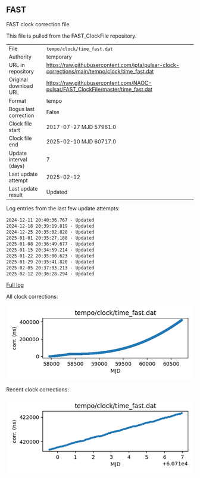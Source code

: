 
## FAST

FAST clock correction file

This file is pulled from the FAST_ClockFile repository.

|     |     |
|:--- |:--- |
| File | `tempo/clock/time_fast.dat` |
| Authority | temporary |
| URL in repository | <https://raw.githubusercontent.com/ipta/pulsar-clock-corrections/main/tempo/clock/time_fast.dat> |
| Original download URL | <https://raw.githubusercontent.com/NAOC-pulsar/FAST_ClockFile/master/time_fast.dat> |
| Format | tempo |
| Bogus last correction | False |
| Clock file start | 2017-07-27 MJD 57961.0 |
| Clock file end | 2025-02-10 MJD 60717.0 |
| Update interval (days) | 7 |
| Last update attempt | 2025-02-12 |
| Last update result | Updated |

Log entries from the last few update attempts:
```
2024-12-11 20:40:36.767 - Updated
2024-12-18 20:39:19.819 - Updated
2024-12-25 20:35:02.820 - Updated
2025-01-01 20:35:27.188 - Updated
2025-01-08 20:36:49.677 - Updated
2025-01-15 20:34:59.214 - Updated
2025-01-22 20:35:00.623 - Updated
2025-01-29 20:35:41.820 - Updated
2025-02-05 20:37:03.213 - Updated
2025-02-12 20:36:28.294 - Updated
```
[Full log](https://raw.githubusercontent.com/ipta/pulsar-clock-corrections/main/log/tempo/clock/time_fast.dat.log)


All clock corrections:

![plot of all clock corrections](time_fast.dat.png "All corrections")

Recent clock corrections:

![plot of recent clock corrections](time_fast.dat.short.png "Recent corrections")

